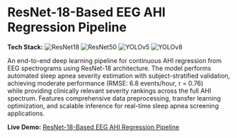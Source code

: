 # ResNet-18-Based EEG AHI Regression Pipeline

**Tech Stack:**
![ResNet18](https://img.shields.io/badge/ResNet18-EE4C2C?logo=pytorch&logoColor=white)
![ResNet50](https://img.shields.io/badge/ResNet50-EE4C2C?logo=pytorch&logoColor=white)
![YOLOv5](https://img.shields.io/badge/YOLOv5-FF9900?logo=pytorch&logoColor=white)
![YOLOv8](https://img.shields.io/badge/YOLOv8-0072C6?logo=pytorch&logoColor=white)

An end-to-end deep learning pipeline for continuous AHI regression from EEG spectrograms using ResNet-18 architecture. The model performs automated sleep apnea severity estimation with subject-stratified validation, achieving moderate performance (RMSE: 6.8 events/hour, r = 0.76) while providing clinically relevant severity rankings across the full AHI spectrum. Features comprehensive data preprocessing, transfer learning optimization, and scalable inference for real-time sleep apnea screening applications.

**Live Demo:** [ResNet-18-Based EEG AHI Regression Pipeline](https://resnet-18-based-eeg-ahi-regression-pipeline.streamlit.app)
